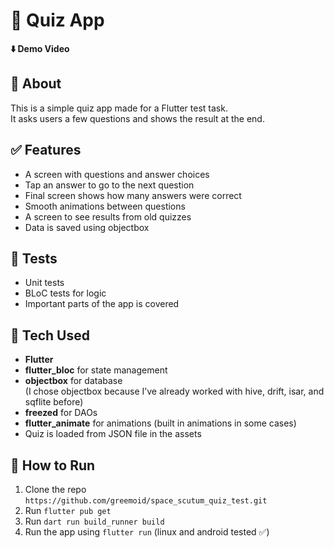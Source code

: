 # 📱 Quiz App

**⬇️ Demo Video**  


## 🧠 About

This is a simple quiz app made for a Flutter test task.  
It asks users a few questions and shows the result at the end.

## ✅ Features

- A screen with questions and answer choices  
- Tap an answer to go to the next question  
- Final screen shows how many answers were correct  
- Smooth animations between questions  
- A screen to see results from old quizzes  
- Data is saved using objectbox

## 🧪 Tests

- Unit tests  
- BLoC tests for logic
- Important parts of the app is covered

## 🧰 Tech Used

- **Flutter**  
- **flutter_bloc** for state management  
- **objectbox** for database  
  (I chose objectbox because I’ve already worked with hive, drift, isar, and sqflite before)
- **freezed** for DAOs
- **flutter_animate** for animations (built in animations in some cases)
- Quiz is loaded from JSON file in the assets


## 📂 How to Run

1. Clone the repo `https://github.com/greemoid/space_scutum_quiz_test.git`
2. Run `flutter pub get`
3. Run `dart run build_runner build`
4. Run the app using `flutter run` (linux and android tested ✅)